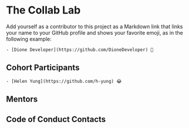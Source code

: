 # The Collab Lab

Add yourself as a contributor to this project as a Markdown link that links your name to your GitHub profile and shows your favorite emoji, as in the following example:

    - [Dione Developer](https://github.com/DioneDeveloper) 💅

## Cohort Participants

    - [Helen Yung](https://github.com/h-yung) 😂

## Mentors

## Code of Conduct Contacts
